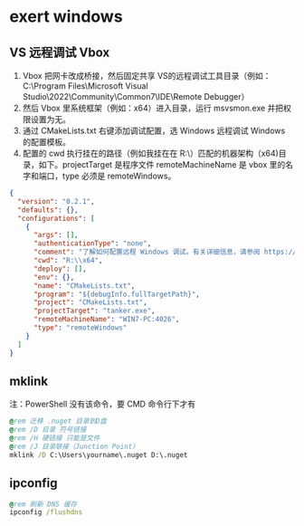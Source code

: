 # exert windows

## VS 远程调试 Vbox

1. Vbox 把网卡改成桥接，然后固定共享 VS的远程调试工具目录（例如：C:\Program Files\Microsoft Visual Studio\2022\Community\Common7\IDE\Remote Debugger）
2. 然后 Vbox 里系统框架（例如：x64）进入目录，运行 msvsmon.exe 并把权限设置为无。
3. 通过 CMakeLists.txt 右键添加调试配置，选 Windows 远程调试 Windows 的配置模板。
4. 配置的 cwd 执行挂在的路径（例如我挂在在 R:\）匹配的机器架构（x64)目录，如下。projectTarget 是程序文件 remoteMachineName 是 vbox 里的名字和端口，type 必须是 remoteWindows。

```json
{
  "version": "0.2.1",
  "defaults": {},
  "configurations": [
    {
      "args": [],
      "authenticationType": "none",
      "comment": "了解如何配置远程 Windows 调试。有关详细信息，请参阅 https://docs.microsoft.com/cpp/build/cmake-remote-debugging",
      "cwd": "R:\\x64",
      "deploy": [],
      "env": {},
      "name": "CMakeLists.txt",
      "program": "${debugInfo.fullTargetPath}",
      "project": "CMakeLists.txt",
      "projectTarget": "tanker.exe",
      "remoteMachineName": "WIN7-PC:4026",
      "type": "remoteWindows"
    }
  ]
}
```


## mklink

注：PowerShell 没有该命令，要 CMD 命令行下才有

```bat
@rem 迁移 .nuget 目录到D盘
@rem /D 目录 符号链接
@rem /H 硬链接 只能是文件
@rem /J 目录联接（Junction Point）
mklink /D C:\Users\yourname\.nuget D:\.nuget
```

## ipconfig

```bat
@rem 刷新 DNS 缓存
ipconfig /flushdns
```